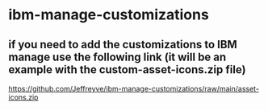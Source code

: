 # ibm-manage-customizations

## if you need to add the customizations to IBM manage use the following link (it will be an example with the custom-asset-icons.zip file) 

https://github.com/Jeffreyve/ibm-manage-customizations/raw/main/asset-icons.zip
